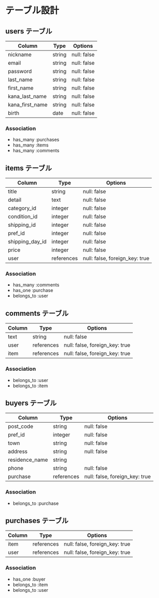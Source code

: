 # テーブル設計

## users テーブル

| Column          | Type       | Options                        |
| --------------- | ---------- | ------------------------------ |
| nickname        | string     | null: false                    |
| email           | string     | null: false                    |
| password        | string     | null: false                    |
| last_name       | string     | null: false                    |
| first_name      | string     | null: false                    |
| kana_last_name  | string     | null: false                    |
| kana_first_name | string     | null: false                    |
| birth           | date       | null: false                    |

### Association

- has_many :purchases
- has_many :items
- has_many :comments

## items テーブル

| Column          | Type       | Options                        |
| --------------- | ---------- | ------------------------------ |
| title           | string     | null: false                    |
| detail          | text       | null: false                    |
| category_id     | integer    | null: false                    |
| condition_id    | integer    | null: false                    |
| shipping_id     | integer    | null: false                    |
| pref_id         | integer    | null: false                    |
| shipping_day_id | integer    | null: false                    |
| price           | integer    | null: false                    |
| user            | references | null: false, foreign_key: true |

### Association

- has_many :comments
- has_one :purchase
- belongs_to :user


## comments テーブル

| Column    | Type       | Options                        |
| --------- | ---------- | ------------------------------ |
| text      | string     | null: false                    |
| user      | references | null: false, foreign_key: true |
| item      | references | null: false, foreign_key: true |

### Association

- belongs_to :user
- belongs_to :item

## buyers テーブル

| Column          | Type       | Options                        |
| --------------- | ---------- | ------------------------------ |
| post_code       | string     | null: false                    |
| pref_id         | integer    | null: false                    |
| town            | string     | null: false                    |
| address         | string     | null: false                    |
| residence_name  | string     |                                |
| phone           | string     | null: false                    |
| purchase        | references | null: false, foreign_key: true |

### Association

- belongs_to :purchase

## purchases テーブル

| Column     | Type       | Options                        |
| ---------- | ---------- | ------------------------------ |
| item       | references | null: false, foreign_key: true |
| user       | references | null: false, foreign_key: true |

### Association

- has_one :buyer
- belongs_to :item
- belongs_to :user